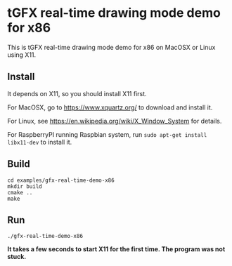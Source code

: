 # tGFX real-time drawing mode demo for x86

This is tGFX real-time drawing mode demo for x86 on MacOSX or Linux using X11.

## Install

It depends on X11, so you should install X11 first.

For MacOSX, go to https://www.xquartz.org/ to download and install it.

For Linux, see https://en.wikipedia.org/wiki/X_Window_System for details.

For RaspberryPI running Raspbian system, run `sudo apt-get install libx11-dev` to install it.

## Build

```shell
cd examples/gfx-real-time-demo-x86
mkdir build
cmake ..
make
```

## Run

```shell
./gfx-real-time-demo-x86
```

**It takes a few seconds to start X11 for the first time. The program was not stuck.**
